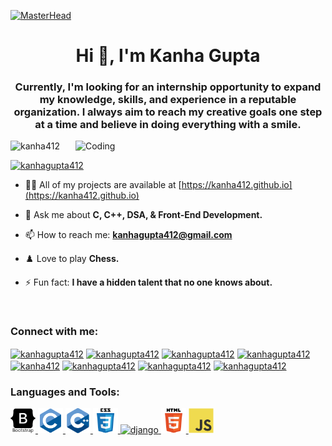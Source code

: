 [![MasterHead](https://user-images.githubusercontent.com/74038190/240304579-c288471c-be67-4fbb-af44-1c63ee9ed280.png)](https://kanha412.github.io/)
<h1 align="center">Hi 👋, I'm Kanha Gupta</h1>
<h3 align="center">Currently, I'm looking for an internship opportunity to expand my knowledge, skills, and experience in a reputable organization. I always aim to reach my creative goals one step at a time and believe in doing everything with a smile.</h3>
<img align="right" alt="Coding" width="400" src="https://camo.githubusercontent.com/c1dcb74cc1c1835b1d716f5051499a2814c683c806b15f04b0eba492863703e9/68747470733a2f2f63646e2e6472696262626c652e636f6d2f75736572732f3733303730332f73637265656e73686f74732f363538313234332f6176656e746f2e676966">

<p align="left"> <img src="https://komarev.com/ghpvc/?username=kanha412&label=Profile%20views&color=ff4747&style=plastic" alt="kanha412" /> </p>

<p align="left"> <a href="https://twitter.com/kanhagupta412" target="blank"><img src="https://img.shields.io/twitter/follow/kanhagupta412?logo=twitter&style=for-the-badge" alt="kanhagupta412" /></a> </p>
<!-- <p align="left"> <a href="https://chess.com/member/kanhagupta412" target="blank"><img src="https://img.shields.io/twitter/follow/kanhagupta412?logo=twitter&style=for-the-badge" alt="kanhagupta412" /></a> </p> -->

- 👨‍💻 All of my projects are available at [https://kanha412.github.io](https://kanha412.github.io)

- 💬 Ask me about **C, C++, DSA, & Front-End Development.**

- 📫 How to reach me: **kanhagupta412@gmail.com**

- ♟️ Love to play **Chess.**

- ⚡ Fun fact: **I have a hidden talent that no one knows about.**

<br>
<h3 align="left">Connect with me:</h3>
<p align="left">
<a href="https://twitter.com/kanhagupta412" target="blank"><img align="center" src="https://raw.githubusercontent.com/rahuldkjain/github-profile-readme-generator/master/src/images/icons/Social/twitter.svg" alt="kanhagupta412" height="30" width="40" /></a>
<a href="https://linkedin.com/in/kanhagupta412" target="blank"><img align="center" src="https://raw.githubusercontent.com/rahuldkjain/github-profile-readme-generator/master/src/images/icons/Social/linked-in-alt.svg" alt="kanhagupta412" height="30" width="40" /></a>
<a href="https://fb.com/kanhagupta412" target="blank"><img align="center" src="https://raw.githubusercontent.com/rahuldkjain/github-profile-readme-generator/master/src/images/icons/Social/facebook.svg" alt="kanhagupta412" height="30" width="40" /></a>
<a href="https://instagram.com/kanhagupta412" target="blank"><img align="center" src="https://raw.githubusercontent.com/rahuldkjain/github-profile-readme-generator/master/src/images/icons/Social/instagram.svg" alt="kanhagupta412" height="30" width="40" /></a>
<a href="https://www.codechef.com/users/kanha412" target="blank"><img align="center" src="https://cdn.jsdelivr.net/npm/simple-icons@3.1.0/icons/codechef.svg" alt="kanha412" height="30" width="40" /></a>
<a href="https://www.hackerrank.com/kanhagupta412" target="blank"><img align="center" src="https://raw.githubusercontent.com/rahuldkjain/github-profile-readme-generator/master/src/images/icons/Social/hackerrank.svg" alt="kanhagupta412" height="30" width="40" /></a>
<a href="https://www.leetcode.com/kanhagupta412" target="blank"><img align="center" src="https://raw.githubusercontent.com/rahuldkjain/github-profile-readme-generator/master/src/images/icons/Social/leet-code.svg" alt="kanhagupta412" height="30" width="40" /></a>
<a href="https://auth.geeksforgeeks.org/user/kanhagupta412" target="blank"><img align="center" src="https://raw.githubusercontent.com/rahuldkjain/github-profile-readme-generator/master/src/images/icons/Social/geeks-for-geeks.svg" alt="kanhagupta412" height="30" width="40" /></a>
</p>

<h3 align="left">Languages and Tools:</h3>
<p align="left"> <a href="https://getbootstrap.com" target="_blank" rel="noreferrer"> <img src="https://raw.githubusercontent.com/devicons/devicon/master/icons/bootstrap/bootstrap-plain-wordmark.svg" alt="bootstrap" width="40" height="40"/> </a> <a href="https://www.cprogramming.com/" target="_blank" rel="noreferrer"> <img src="https://raw.githubusercontent.com/devicons/devicon/master/icons/c/c-original.svg" alt="c" width="40" height="40"/> </a> <a href="https://www.w3schools.com/cpp/" target="_blank" rel="noreferrer"> <img src="https://raw.githubusercontent.com/devicons/devicon/master/icons/cplusplus/cplusplus-original.svg" alt="cplusplus" width="40" height="40"/> </a> <a href="https://www.w3schools.com/css/" target="_blank" rel="noreferrer"> <img src="https://raw.githubusercontent.com/devicons/devicon/master/icons/css3/css3-original-wordmark.svg" alt="css3" width="40" height="40"/> </a> <a href="https://www.djangoproject.com/" target="_blank" rel="noreferrer"> <img src="https://cdn.worldvectorlogo.com/logos/django.svg" alt="django" width="40" height="40"/> </a> <a href="https://www.w3.org/html/" target="_blank" rel="noreferrer"> <img src="https://raw.githubusercontent.com/devicons/devicon/master/icons/html5/html5-original-wordmark.svg" alt="html5" width="40" height="40"/> </a> <a href="https://developer.mozilla.org/en-US/docs/Web/JavaScript" target="_blank" rel="noreferrer"> <img src="https://raw.githubusercontent.com/devicons/devicon/master/icons/javascript/javascript-original.svg" alt="javascript" width="40" height="40"/> </a> </p>
